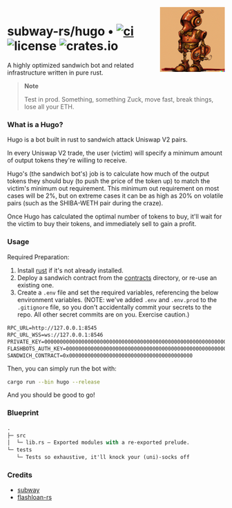 <img align="right" width="150" height="150" top="100" src="./assets/hugo.png">

# subway-rs/hugo • [![ci](https://github.com/abigger87/subway-rs/actions/workflows/ci.yaml/badge.svg)](https://github.com/abigger87/subway-rs/actions/workflows/ci.yaml) ![license](https://img.shields.io/badge/License-MIT-green.svg?label=license) ![crates.io](https://img.shields.io/crates/v/subway-rs)


A highly optimized sandwich bot and related infrastructure written in pure rust.


> **Note**
>
> Test in prod. Something, something Zuck, move fast, break things, lose all your ETH.


### What is a Hugo?

Hugo is a bot built in rust to sandwich attack Uniswap V2 pairs.

In every Uniswap V2 trade, the user (victim) will specify a minimum amount of output tokens they're willing to receive.

Hugo's (the sandwich bot's) job is to calculate how much of the output tokens they should buy (to push the price of the token up) to match the victim's minimum out requirement. This minimum out requirement on most cases will be 2%, but on extreme cases it can be as high as 20% on volatile pairs (such as the SHIBA-WETH pair during the craze).

Once Hugo has calculated the optimal number of tokens to buy, it'll wait for the victim to buy their tokens, and immediately sell to gain a profit.


### Usage

Required Preparation:

1. Install [rust](https://www.rust-lang.org/tools/install) if it's not already installed.
2. Deploy a sandwich contract from the [contracts](../contracts/) directory, or re-use an existing one.
3. Create a `.env` file and set the required variables, referencing the below environment variables. (NOTE: we've added `.env` and `.env.prod` to the `.gitignore` file, so you don't accidentally commit your secrets to the repo. All other secret commits are on you. Exercise caution.)

```
RPC_URL=http://127.0.0.1:8545
RPC_URL_WSS=ws://127.0.0.1:8546
PRIVATE_KEY=0000000000000000000000000000000000000000000000000000000000000001
FLASHBOTS_AUTH_KEY=0000000000000000000000000000000000000000000000000000000000000002
SANDWICH_CONTRACT=0x0000000000000000000000000000000000000000
```

Then, you can simply run the bot with:

```bash
cargo run --bin hugo --release
```

And you should be good to go!


### Blueprint

```ml
.
├─ src
│  └─ lib.rs — Exported modules with a re-exported prelude.
└─ tests
   └─ Tests so exhaustive, it'll knock your (uni)-socks off
```


### Credits

- [subway](https://github.com/libevm/subway)
- [flashloan-rs](https://github.com/whitenois3/flashloan-rs)
